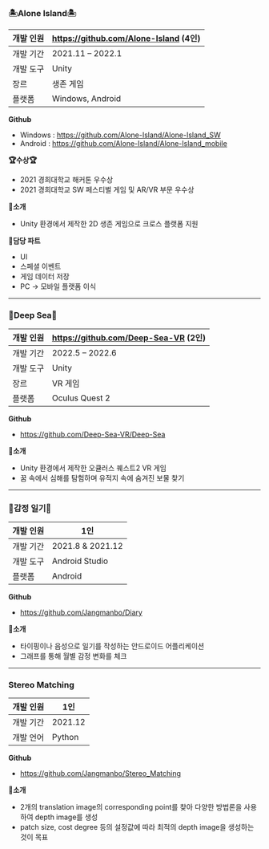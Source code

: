 ### 🏝Alone Island🏝
개발 인원|https://github.com/Alone-Island (4인)
---|---|
개발 기간|2021.11 – 2022.1
개발 도구|Unity
장르|생존 게임
플랫폼|Windows, Android

**Github**
  * Windows : https://github.com/Alone-Island/Alone-Island_SW
  * Android : https://github.com/Alone-Island/Alone-Island_mobile

**🏆수상🏆**
  * 2021 경희대학교 해커톤 우수상
  * 2021 경희대학교 SW 페스티벌 게임 및 AR/VR 부문 우수상

**📌소개**
  * Unity 환경에서 제작한 2D 생존 게임으로 크로스 플랫폼 지원<br>

**📌담당 파트**
  * UI
  * 스페셜 이벤트
  * 게임 데이터 저장
  * PC -> 모바일 플랫폼 이식


* * *
### 🌊Deep Sea🌊
개발 인원|https://github.com/Deep-Sea-VR (2인)
---|---|
개발 기간|2022.5 – 2022.6
개발 도구|Unity
장르|VR 게임
플랫폼|Oculus Quest 2

**Github**
  * https://github.com/Deep-Sea-VR/Deep-Sea

**📌소개**
  * Unity 환경에서 제작한 오큘러스 퀘스트2 VR 게임<br>
  * 꿈 속에서 심해를 탐험하며 유적지 속에 숨겨진 보물 찾기

* * *

### 📔감정 일기📔
개발 인원|1인
---|---|
개발 기간|2021.8 & 2021.12
개발 도구|Android Studio
플랫폼| Android

**Github**
  * https://github.com/Jangmanbo/Diary

**📌소개**
  * 타이핑이나 음성으로 일기를 작성하는 안드로이드 어플리케이션 
  * 그래프를 통해 월별 감정 변화를 체크

* * *

### Stereo Matching
개발 인원|1인
---|---|
개발 기간|2021.12
개발 언어|Python

**Github**
  * https://github.com/Jangmanbo/Stereo_Matching

**📌소개**
  * 2개의 translation image의 corresponding point를 찾아 다양한 방법론을 사용하여 depth image를 생성
  * patch size, cost degree 등의 설정값에 따라 최적의 depth image을 생성하는 것이 목표
